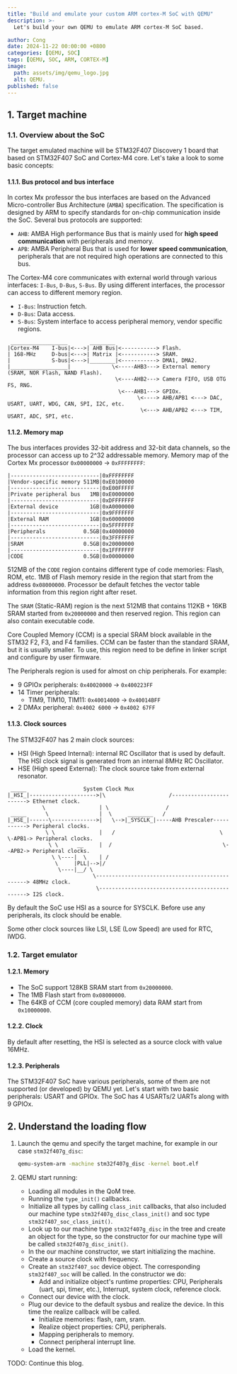 ```yaml
---
title: "Build and emulate your custom ARM cortex-M SoC with QEMU"
description: >-
  Let's build your own QEMU to emulate ARM cortex-M SoC based.

author: Cong
date: 2024-11-22 00:00:00 +0800
categories: [QEMU, SOC]
tags: [QEMU, SOC, ARM, CORTEX-M]
image:
  path: assets/img/qemu_logo.jpg
  alt: QEMU.
published: false
---
```


## 1. Target machine

### 1.1. Overview about the SoC

The target emulated machine will be STM32F407 Discovery 1 board that based on STM32F407 SoC and Cortex-M4 core. Let's take a look to some basic concepts:

#### 1.1.1. Bus protocol and bus interface

In cortex Mx professor the bus interfaces are based on the Advanced Micro-controller Bus Architecture (`AMBA`) specification. The specification is designed by ARM to specify standards for on-chip communication inside the SoC. Several bus protocols are supported:

- `AHB`: AMBA High performance Bus that is mainly used for **high speed communication** with peripherals and memory.
- `APB`: AMBA Peripheral Bus that is used for **lower speed communication**, peripherals that are not required high operations are connected to this bus.

The Cortex-M4 core communicates with external world through various interfaces: `I-Bus`, `D-Bus`, `S-Bus`. By using different interfaces, the processor can access to different memory region.

- `I-Bus`: Instruction fetch.
- `D-Bus`: Data access.
- `S-Bus`: System interface to access peripheral memory, vendor specific regions.

```text
 __________________       ________
|Cortex-M4    I-bus|<--->| AHB Bus|<-----------> Flash.
| 168-MHz     D-bus|<--->| Matrix |<-----------> SRAM.
|             S-bus|<--->|________|<-----------> DMA1, DMA2.
|__________________|             \<-----AHB3---> External memory (SRAM, NOR Flash, NAND Flash).
                                  \<----AHB2---> Camera FIFO, USB OTG FS, RNG.
                                   \<---AHB1---> GPIOx.
                                         \<----> AHB/APB1 <---> DAC, USART, UART, WDG, CAN, SPI, I2C, etc.
                                          \<---> AHB/APB2 <---> TIM, USART, ADC, SPI, etc.
```

#### 1.1.2. Memory map

The bus interfaces provides 32-bit address and 32-bit data channels, so the processor can access up to 2^32 addressable memory. Memory map of the Cortex Mx processor `0x00000000` -> `0xFFFFFFFF`:

```text
|----------------------------|0xFFFFFFFF
|Vendor-specific memory 511MB|0xE0100000
|----------------------------|0xE00FFFFF
|Private peripheral bus   1MB|0xE0000000
|----------------------------|0xDFFFFFFF
|External device          1GB|0xA0000000
|----------------------------|0x9FFFFFFF
|External RAM             1GB|0x60000000
|----------------------------|0x5FFFFFFF
|Peripherals            0.5GB|0x40000000
|----------------------------|0x3FFFFFFF
|SRAM                   0.5GB|0x20000000
|----------------------------|0x1FFFFFFF
|CODE                   0.5GB|0x00000000
```

512MB of the `CODE` region contains different type of code memories: Flash, ROM, etc. 1MB of Flash memory reside in the region that start from the address `0x08000000`. Processor be default fetches the vector table information from this region right after reset.

The `SRAM` (Static-RAM) region is the next 512MB that contains 112KB + 16KB SRAM started from `0x20000000` and then reserved region. This region can also contain executable code.

Core Coupled Memory (CCM) is a special SRAM block available in the STM32 F2, F3, and F4 families. CCM can be faster than the standard SRAM, but it is usually smaller. To use, this region need to be define in linker script and configure by user firmware.

The Peripherals region is used for almost on chip peripherals. For example:

- 9 GPIOx peripherals: `0x40020000` -> `0x400223FF`
- 14 Timer peripherals:
  - TIM9, TIM10, TIM11: `0x40014000` -> `0x40014BFF`
- 2 DMAx peripheral: `0x4002 6000` -> `0x4002 67FF`

#### 1.1.3. Clock sources

The STM32F407 has 2 main clock sources:

- HSI (High Speed Internal): internal RC Oscillator that is used by default. The HSI clock signal is generated from an internal 8MHz RC Oscillator.
- HSE (High speed External): The clock source take from external resonator.

```text
 _____                  System Clock Mux
|_HSI_|--------------------->|\                    /------------------------> Ethernet clock.
           \                 | \                  /
 _____      \                |  \     ________   /
|_HSE_|------\-------------->|   \-->|_SYSCLK_|-----AHB Prescaler-----------> Peripheral clocks.
            \ \              |   /                                 \ \-APB1-> Peripheral clocks.
             \ \      __     |  /                                   \--APB2-> Peripheral clocks.
              \ \----|  \    | /
               \     |PLL|-->|/
                \----|__/ \
                           \------------------------------------------------> 48MHz clock.
                            \-----------------------------------------------> I2S clock.
```

By default the SoC use HSI as a source for SYSCLK. Before use any peripherals, its clock should be enable.

Some other clock sources like LSI, LSE (Low Speed) are used for RTC, IWDG.

### 1.2. Target emulator

#### 1.2.1. Memory

- The SoC support 128KB SRAM start from `0x20000000`.
- The 1MB Flash start from `0x08000000`.
- The 64KB of CCM (core coupled memory) data RAM start from `0x10000000`.

#### 1.2.2. Clock

By default after resetting, the HSI is selected as a source clock with value 16MHz.

#### 1.2.3. Peripherals

The STM32F407 SoC have various peripherals, some of them are not supported (or developed) by QEMU yet. Let's start with two basic peripherals: USART and GPIOx. The SoC has 4 USARTs/2 UARTs along with 9 GPIOx.

## 2. Understand the loading flow

1. Launch the qemu and specify the target machine, for example in our case `stm32f407g_disc`:

    ```bash
    qemu-system-arm -machine stm32f407g_disc -kernel boot.elf
    ```

2. QEMU start running:
   - Loading all modules in the QoM tree.
   - Running the `type_init()` callbacks.
   - Initialize all types by calling `class_init` callbacks, that also included our machine type `stm32f407g_disc_class_init()` and soc type `stm32f407_soc_class_init()`.
   - Look up to our machine type `stm32f407g_disc` in the tree and create an object for the type, so the constructor for our machine type will be called `stm32f407g_disc_init()`.
   - In the our machine constructor, we start initializing the machine.
   - Create a source clock with frequency.
   - Create an `stm32f407_soc` device object. The corresponding `stm32f407_soc` will be called. In the constructor we do:
     - Add and initialize object's runtime properties: CPU, Peripherals (uart, spi, timer, etc.), Interrupt, system clock, reference clock.
   - Connect our device with the clock.
   - Plug our device to the default sysbus and realize the device. In this time the realize callback will be called.
     - Initialize memories: flash, ram, sram.
     - Realize object properties: CPU, peripherals.
     - Mapping peripherals to memory.
     - Connect peripheral interrupt line.
   - Load the kernel.

TODO: Continue this blog.

